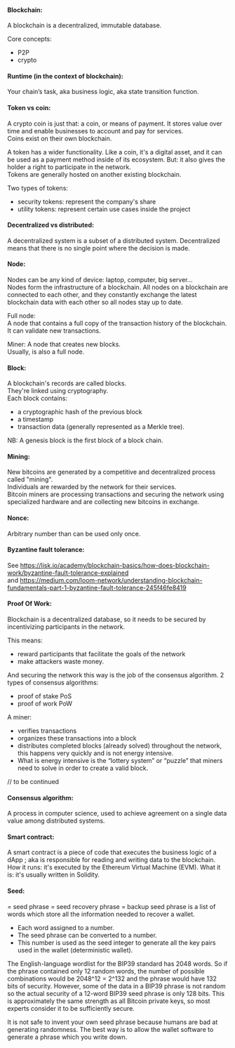 #### Blockchain:

A blockchain is a decentralized, immutable database.

Core concepts:

- P2P
- crypto

#### Runtime (in the context of blockchain):

Your chain’s task, aka business logic, aka state transition function.

#### Token vs coin:

A crypto coin is just that: a coin, or means of payment. It stores value over time and enable businesses to account and pay for services.  
Coins exist on their own blockchain.

A token has a wider functionality. Like a coin, it's a digital asset, and it can be used as a payment method inside of its ecosystem. But: it also gives the holder a right to participate in the network.  
Tokens are generally hosted on another existing blockchain.

Two types of tokens:

- security tokens: represent the company's share
- utility tokens: represent certain use cases inside the project

#### Decentralized vs distributed:

A decentralized system is a subset of a distributed system. Decentralized means that there is no single point where the decision is made.

#### Node:

Nodes can be any kind of device: laptop, computer, big server...  
Nodes form the infrastructure of a blockchain. All nodes on a blockchain are connected to each other, and they constantly exchange the latest blockchain data with each other so all nodes stay up to date.

Full node:  
A node that contains a full copy of the transaction history of the blockchain.  
It can validate new transactions.

Miner:
A node that creates new blocks.  
Usually, is also a full node.

#### Block:

A blockchain's records are called blocks.  
They're linked using cryptography.  
Each block contains:

- a cryptographic hash of the previous block
- a timestamp
- transaction data (generally represented as a Merkle tree).

NB: A genesis block is the first block of a block chain.

#### Mining:

New bitcoins are generated by a competitive and decentralized process called "mining".  
Individuals are rewarded by the network for their services.  
Bitcoin miners are processing transactions and securing the network using specialized hardware and are collecting new bitcoins in exchange.

#### Nonce:

Arbitrary number than can be used only once.

#### Byzantine fault tolerance:

See https://lisk.io/academy/blockchain-basics/how-does-blockchain-work/byzantine-fault-tolerance-explained  
and https://medium.com/loom-network/understanding-blockchain-fundamentals-part-1-byzantine-fault-tolerance-245f46fe8419

#### Proof Of Work:

Blockchain is a decentralized database, so it needs to be secured by incentivizing participants in the network.

This means:

- reward participants that facilitate the goals of the network
- make attackers waste money.

And securing the network this way is the job of the consensus algorithm.
2 types of consensus algorithms:

- proof of stake PoS
- proof of work PoW

A miner:

- verifies transactions
- organizes these transactions into a block
- distributes completed blocks (already solved) throughout the network, this happens very quickly and is not energy intensive.
- What is energy intensive is the “lottery system” or “puzzle” that miners need to solve in order to create a valid block.

// to be continued

#### Consensus algorithm:

A process in computer science, used to achieve agreement on a single data value among distributed systems.

#### Smart contract:

A smart contract is a piece of code that executes the business logic of a dApp ; aka is responsible for reading and writing data to the blockchain.
How it runs: it's executed by the Ethereum Virtual Machine (EVM).
What it is: it's usually written in Solidity.

#### Seed:

= seed phrase = seed recovery phrase = backup seed phrase is a list of words which store all the information needed to recover a wallet.

- Each word assigned to a number.
- The seed phrase can be converted to a number.
- This number is used as the seed integer to generate all the key pairs used in the wallet (deterministic wallet).

The English-language wordlist for the BIP39 standard has 2048 words. So if the phrase contained only 12 random words, the number of possible combinations would be 2048^12 = 2^132 and the phrase would have 132 bits of security. However, some of the data in a BIP39 phrase is not random so the actual security of a 12-word BIP39 seed phrase is only 128 bits. This is approximately the same strength as all Bitcoin private keys, so most experts consider it to be sufficiently secure.

It is not safe to invent your own seed phrase because humans are bad at generating randomness. The best way is to allow the wallet software to generate a phrase which you write down.
